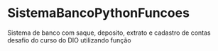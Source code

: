 # SistemaBancoPythonFuncoes
Sistema de banco com saque, deposito, extrato e cadastro de contas desafio do curso do DIO utilizando função
